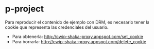 # p-project

Para reproducir el contenido de ejemplo con DRM, es necesario tener la cookie que representa las credenciales del usuario.

* Para obtenerla: http://cwip-shaka-proxy.appspot.com/set_cookie
* Para borrarla: http://cwip-shaka-proxy.appspot.com/delete_cookie